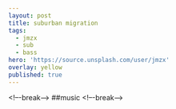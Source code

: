 ```yaml
---
layout: post
title: suburban migration
tags:
  - jmzx
  - sub
  - bass
hero: 'https://source.unsplash.com/user/jmzx'
overlay: yellow
published: true
---
```

<!–-break-–>
##music
<!–-break-–>
[^sc]: soundcloud
<!–-break-–>
{% include mycomponent.html %}
<!–-break-–>
jmzx on [soundcloud](https://www.soundcloud.com/jmzx/dealin-minds-preview)
<!–-break-–>
![i](https://xjmzx.github.io/uploads/me3.png)
